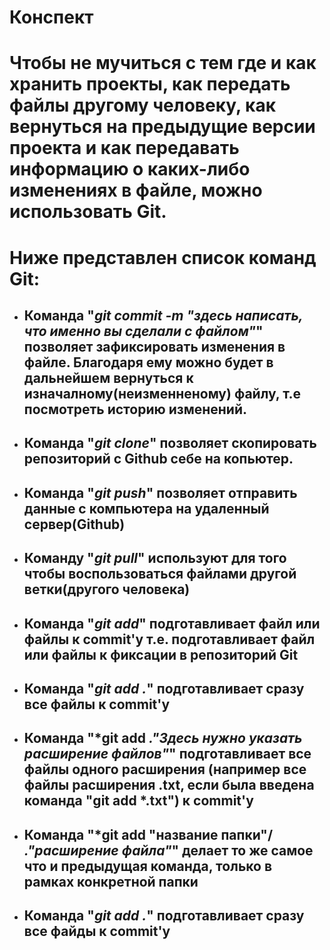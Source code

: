 # **Конспект**
# Чтобы не мучиться с тем где и как хранить проекты, как передать файлы другому человеку, как вернуться на предыдущие версии проекта и как передавать информацию о каких-либо изменениях в файле, можно использовать Git.
# Ниже представлен список команд Git:
+ ##  Команда "*git commit -m "здесь написать, что именно вы сделали с файлом"*" позволяет зафиксировать изменения в файле. Благодаря ему можно будет в дальнейшем вернуться к изначалному(неизменненому) файлу, т.е посмотреть историю изменений.
+ ##  Команда "*git clone*" позволяет скопировать репозиторий с Github себе на копьютер.
+ ## Команда "*git push*"  позволяет отправить данные с компьютера на удаленный сервер(Github)
+ ## Команду "*git pull*" используют для того чтобы воспользоваться файлами другой ветки(другого человека)
+ ## Команда "*git add*" подготавливает файл или файлы к commit'у т.е. подготавливает файл или файлы к фиксации в репозиторий Git 
+ ## Командa "*git add .*" подготавливает сразу все файлы к commit'у
+ ## Командa "*git add *."Здесь нужно указать расширение файлов"*" подготавливает все файлы одного расширения (например все файлы расширения .txt, если была введена команда "git add *.txt") к commit'у
+ ## Командa "*git add "название папки"/ *."расширение файла"*" делает то же самое что и предыдущая команда, только в рамках конкретной папки
+ ## Командa "*git add .*" подготавливает сразу все файды к commit'у



